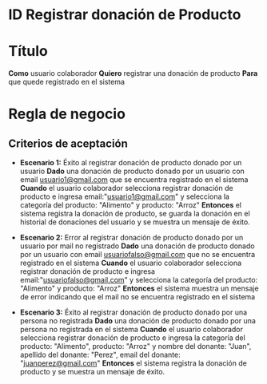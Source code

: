 # ID Registrar donación de Producto

# Título

**Como** usuario colaborador **Quiero** registrar una donación de producto **Para** que quede registrado en el sistema

# Regla de negocio

## Criterios de aceptación

- **Escenario 1:** Éxito al registrar donación de producto donado por un usuario
  **Dado** una donación de producto donado por un usuario con email usuario1@gmail.com que se encuentra registrado en el sistema
  **Cuando** el usuario colaborador selecciona registrar donación de producto e ingresa email:"usuario1@gmail.com" y selecciona la categoría del producto: "Alimento" y producto: "Arroz"
  **Entonces** el sistema registra la donación de producto, se guarda la donación en el historial de donaciones del usuario y se muestra un mensaje de éxito.

- **Escenario 2:** Error al registrar donación de producto donado por un usuario por mail no registrado
  **Dado** una donación de producto donado por un usuario con email usuariofalso@gmail.com que no se encuentra registrado en el sistema
  **Cuando** el usuario colaborador selecciona registrar donación de producto e ingresa email:"usuariofalso@gmail.com" y selecciona la categoría del producto: "Alimento" y producto: "Arroz"
  **Entonces** el sistema muestra un mensaje de error indicando que el mail no se encuentra registrado en el sistema

- **Escenario 3:** Éxito al registrar donación de producto donado por una persona no registrada
  **Dado** una donación de producto donado por una persona no registrada en el sistema
  **Cuando** el usuario colaborador selecciona registrar donación de producto e ingresa la categoría del producto: "Alimento", producto: "Arroz" y nombre del donante: "Juan", apellido del donante: "Perez", email del donante: "juanperez@gmail.com"
  **Entonces** el sistema registra la donación de producto y se muestra un mensaje de éxito.
